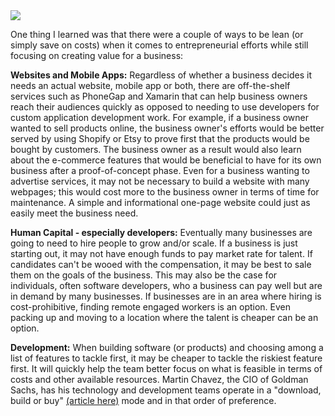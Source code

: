 <img src = "http://strategicleanconsulting.com/wp-content/uploads/2014/02/lower-costs-im-prove-quality.jpg" align="middle">


One thing I learned was that there were a couple of ways to be lean (or simply save on costs) when it comes to entrepreneurial efforts while still focusing on creating value for a business:

<b>Websites and Mobile Apps:</b>  Regardless of whether a business decides it needs an actual website, mobile app or both, there are off-the-shelf services such as PhoneGap and Xamarin that can help business owners reach their audiences quickly as opposed to needing to use developers for custom application development work.  For example, if a business owner wanted to sell products online, the business owner's efforts would be better served by using Shopify or Etsy to prove first that the products would be bought by customers.  The business owner as a result would also learn about the e-commerce features that would be beneficial to have for its own business after a proof-of-concept phase.  Even for a business wanting to advertise services, it may not be necessary to build a website with many webpages; this would cost more to the business owner in terms of time for maintenance.  A simple and informational one-page website could just as easily meet the business need.

<b>Human Capital - especially developers:</b>  Eventually many businesses are going to need to hire people to grow and/or scale.  If a business is just starting out, it may not have enough funds to pay market rate for talent.  If candidates can't be wooed with the compensation, it may be best to sale them on the goals of the business.  This may also be the case for individuals, often software developers, who a business can pay well but are in demand by many businesses.  If businesses are in an area where hiring is cost-prohibitive, finding remote engaged workers is an option.  Even packing up and moving to a location where the talent is cheaper can be an option.

<b>Development:</b> When building software (or products) and choosing among a list of features to tackle first, it may be cheaper to tackle the riskiest feature first.  It will quickly help the team better focus on what is feasible in terms of costs and other available resources.  Martin Chavez, the CIO of Goldman Sachs, has his technology and development teams operate in a "download, build or buy" <a href = "http://recode.net/2015/07/16/goldman-sachs-cio-martin-chavez-comes-to-codeenterprise">(article here)</a> mode and in that order of preference.
